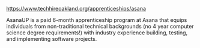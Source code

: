https://www.techhireoakland.org/apprenticeships/asana

AsanaUP is a paid 6-month apprenticeship program at Asana that equips individuals from non-traditional technical backgrounds (no 4 year computer science degree requirements!) with industry experience building, testing, and implementing software projects.
